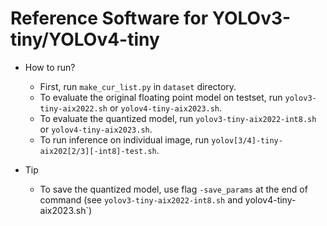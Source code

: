 # Reference Software for YOLOv3-tiny/YOLOv4-tiny

* How to run?
  - First, run `make_cur_list.py` in `dataset` directory.
  - To evaluate the original floating point model on testset, run `yolov3-tiny-aix2022.sh` or `yolov4-tiny-aix2023.sh`.
  - To evaluate the quantized model, run `yolov3-tiny-aix2022-int8.sh` or `yolov4-tiny-aix2023.sh`.
  - To run inference on individual image, run `yolov[3/4]-tiny-aix202[2/3][-int8]-test.sh`.

* Tip
  - To save the quantized model, use flag `-save_params` at the end of command (see `yolov3-tiny-aix2022-int8.sh` and yolov4-tiny-aix2023.sh`)

